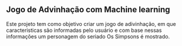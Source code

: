## Jogo de Advinhação com Machine learning

Este projeto tem como objetivo criar um jogo de adivinhação, em que caracteristicas são informadas pelo usuário e com base nessas informações um personagem do seriado Os Simpsons é mostrado.


